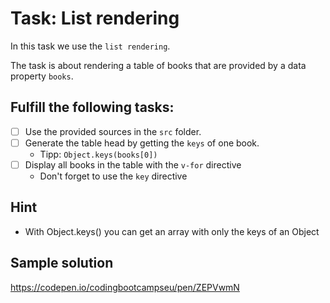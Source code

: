 # Task: List rendering

In this task we use the `list rendering`.

The task is about rendering a table of books that are provided by a data property `books`.

## Fulfill the following tasks:

- [ ] Use the provided sources in the `src` folder.
- [ ] Generate the table head by getting the `keys` of one book.
  - Tipp: `Object.keys(books[0])`
- [ ] Display all books in the table with the `v-for` directive
  - Don't forget to use the `key` directive

## Hint

- With Object.keys() you can get an array with only the keys of an Object

## Sample solution

https://codepen.io/codingbootcampseu/pen/ZEPVwmN
